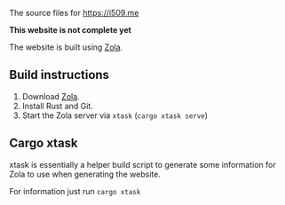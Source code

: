 The source files for https://i509.me

**This website is not complete yet**

The website is built using [Zola].

## Build instructions

1. Download [Zola].
2. Install Rust and Git.
3. Start the Zola server via `xtask` (`cargo xtask serve`)

## Cargo xtask

xtask is essentially a helper build script to generate some information for Zola to use when generating the website.

For information just run `cargo xtask`

[Zola]: https://getzola.org
